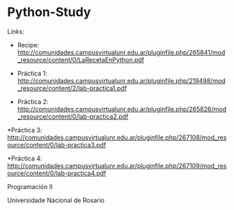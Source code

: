 # Python-Study

Links: 

* Recipe:
http://comunidades.campusvirtualunr.edu.ar/pluginfile.php/265841/mod_resource/content/0/LaRecetaEnPython.pdf

* Práctica 1:
http://comunidades.campusvirtualunr.edu.ar/pluginfile.php/219498/mod_resource/content/2/lab-practica1.pdf
* Práctica 2:
http://comunidades.campusvirtualunr.edu.ar/pluginfile.php/265826/mod_resource/content/0/lab-practica2.pdf

*Práctica 3:
http://comunidades.campusvirtualunr.edu.ar/pluginfile.php/267108/mod_resource/content/0/lab-practica3.pdf

*Práctica 4:
http://comunidades.campusvirtualunr.edu.ar/pluginfile.php/267109/mod_resource/content/0/lab-practica4.pdf

Programación II

Universidade Nacional de Rosario

